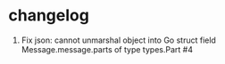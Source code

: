 # changelog
1. Fix json: cannot unmarshal object into Go struct field Message.message.parts of type types.Part #4
